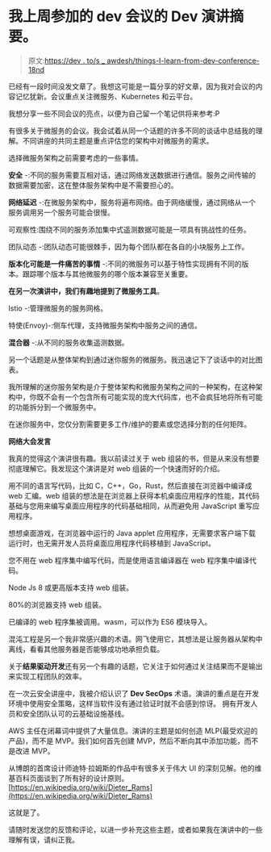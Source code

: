 # 我上周参加的 dev 会议的 Dev 演讲摘要。

> 原文:[https://dev . to/s _ awdesh/things-I-learn-from-dev-conference-18nd](https://dev.to/s_awdesh/things-i-learned-from-dev-conference-18nd)

已经有一段时间没发文章了。我想这可能是一篇分享的好文章，因为我对会议的内容记忆犹新。会议重点关注微服务、Kubernetes 和云平台。

我想分享一些不同会议的亮点，以便为自己留一个笔记供将来参考:P

有很多关于微服务的会议。我会试着从同一个话题的许多不同的谈话中总结我的理解。不同讲座的共同主题是重点评估您的架构中对微服务的需求。

选择微服务架构之前需要考虑的一些事情。

**安全** -:不同的服务需要互相对话，通过网络发送数据进行通信。服务之间传输的数据需要加密，这在整体服务架构中是不需要担心的。

**网络延迟** -:在微服务架构中，服务将遍布网络。由于网络缓慢，通过网络从一个服务调用另一个服务可能会很慢。

可观察性:围绕不同的服务添加集中式遥测数据可能是一项具有挑战性的任务。

团队动态 -:团队动态可能很棘手，因为每个团队都在各自的小块服务上工作。

**版本化可能是一件痛苦的事情** -:不同的微服务可以基于特性实现拥有不同的版本。跟踪哪个版本与其他微服务的哪个版本兼容至关重要。

**在另一次演讲中，我们有趣地提到了微服务工具**。

Istio -:管理微服务的服务网格。

特使(Envoy)-:侧车代理，支持微服务架构中服务之间的通信。

**混合器** -:从不同的服务收集遥测数据。

另一个话题是从整体架构到通过迷你服务的微服务。我迅速记下了谈话中的对比图表。

我所理解的迷你服务架构是介于整体架构和微服务架构之间的一种架构，在这种架构中，你既不会有一个包含所有可能实现的庞大代码库，也不会疯狂地将所有可能的功能拆分到一个微服务中。

在迷你服务中，您仅分割需要更多工作/维护的要素或您选择分割的任何矩阵。

**网络大会发言**

我真的觉得这个演讲很有趣。我以前读过关于 web 组装的书，但是从来没有想要彻底理解它。我发现这个演讲是对 web 组装的一个快速而好的介绍。

用不同的语言写代码，比如 C，C++，Go，Rust，然后直接在浏览器中编译成 web 汇编。web 组装的想法是在浏览器上获得本机桌面应用程序的性能，其代码基础与您用来编写桌面应用程序的代码基础相同，从而避免用 JavaScript 重写应用程序。

想想桌面游戏，在浏览器中运行的 Java applet 应用程序，无需要求客户端下载运行时，也无需开发人员将桌面应用程序代码移植到 JavaScript。

您不用在 web 程序集中编写代码，而是使用语言编译器在 web 程序集中编译代码。

Node Js 8 或更高版本支持 web 组装。

80%的浏览器支持 web 组装。

已编译的 web 程序集被调用。wasm，可以作为 ES6 模块导入。

混沌工程是另一个我非常感兴趣的术语。网飞使用它，其想法是让服务器从架构中离线，看看其他服务器是否能够成功地承担负载。

关于**结果驱动开发**还有另一个有趣的话题，它关注于如何通过关注结果而不是输出来实现工程团队的效率。

在一次云安全讲座中，我被介绍认识了 **Dev SecOps** 术语。演讲的重点是在开发环境中使用安全策略，这样当软件没有通过验证时就不会感到惊讶。
拥有开发人员和安全团队认可的云基础设施基线。

AWS 主任在闭幕词中提供了大量信息。演讲的主题是如何创造 MLP(最受欢迎的产品)，而不是 MVP。我们如何首先创建 MVP，然后不断向其中添加功能，而不是改进 MVP。

从博朗的首席设计师迪特·拉姆斯的作品中有很多关于伟大 UI 的深刻见解。他的维基百科页面谈到了所有好的设计原则。[https://en.wikipedia.org/wiki/Dieter_Rams](https://en.wikipedia.org/wiki/Dieter_Rams)

这就是了。

请随时发送您的反馈和评论，以进一步补充这些主题，或者如果我在演讲中的一些理解有误，请纠正我。
